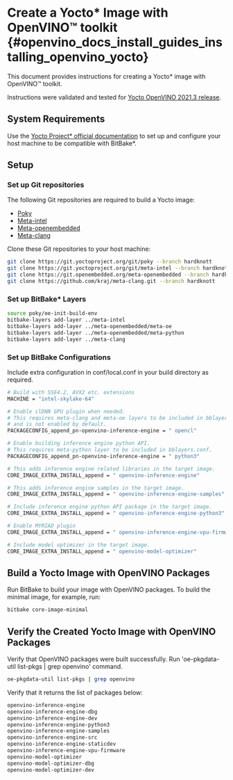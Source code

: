 # Create a Yocto* Image with OpenVINO™ toolkit {#openvino_docs_install_guides_installing_openvino_yocto}
This document provides instructions for creating a Yocto* image with OpenVINO™ toolkit.

Instructions were validated and tested for [Yocto OpenVINO 2021.3 release](https://git.yoctoproject.org/meta-intel/tree/dynamic-layers/openembedded-layer/recipes-support/opencv?h=hardknott).

## System Requirements
Use the [Yocto Project* official documentation](https://docs.yoctoproject.org/brief-yoctoprojectqs/index.html#compatible-linux-distribution) to set up and configure your host machine to be compatible with BitBake*.

## Setup 

### Set up Git repositories
The following Git repositories are required to build a Yocto image:

- [Poky](https://git.yoctoproject.org/poky)
- [Meta-intel](https://git.yoctoproject.org/meta-intel/tree/README)
- [Meta-openembedded](http://cgit.openembedded.org/meta-openembedded/tree/README)
- <a href="https://github.com/kraj/meta-clang/blob/master/README.md">Meta-clang</a>

Clone these Git repositories to your host machine: 
```sh
git clone https://git.yoctoproject.org/git/poky --branch hardknott
git clone https://git.yoctoproject.org/git/meta-intel --branch hardknott
git clone https://git.openembedded.org/meta-openembedded --branch hardknott
git clone https://github.com/kraj/meta-clang.git --branch hardknott
```

### Set up BitBake* Layers

```sh
source poky/oe-init-build-env
bitbake-layers add-layer ../meta-intel
bitbake-layers add-layer ../meta-openembedded/meta-oe
bitbake-layers add-layer ../meta-openembedded/meta-python
bitbake-layers add-layer ../meta-clang
```

### Set up BitBake Configurations

Include extra configuration in conf/local.conf in your build directory as required.

```sh
# Build with SSE4.2, AVX2 etc. extensions
MACHINE = "intel-skylake-64"

# Enable clDNN GPU plugin when needed.
# This requires meta-clang and meta-oe layers to be included in bblayers.conf
# and is not enabled by default.
PACKAGECONFIG_append_pn-openvino-inference-engine = " opencl"

# Enable building inference engine python API.
# This requires meta-python layer to be included in bblayers.conf.
PACKAGECONFIG_append_pn-openvino-inference-engine = " python3"

# This adds inference engine related libraries in the target image.
CORE_IMAGE_EXTRA_INSTALL_append = " openvino-inference-engine"

# This adds inference engine samples in the target image.
CORE_IMAGE_EXTRA_INSTALL_append = " openvino-inference-engine-samples"

# Include inference engine python API package in the target image.
CORE_IMAGE_EXTRA_INSTALL_append = " openvino-inference-engine-python3"

# Enable MYRIAD plugin
CORE_IMAGE_EXTRA_INSTALL_append = " openvino-inference-engine-vpu-firmware"

# Include model optimizer in the target image.
CORE_IMAGE_EXTRA_INSTALL_append = " openvino-model-optimizer"
```

## Build a Yocto Image with OpenVINO Packages

Run BitBake to build your image with OpenVINO packages. To build the minimal image, for example, run:
```sh
bitbake core-image-minimal
```

## Verify the Created Yocto Image with OpenVINO Packages

Verify that OpenVINO packages were built successfully.
Run 'oe-pkgdata-util list-pkgs | grep openvino' command.
```sh
oe-pkgdata-util list-pkgs | grep openvino
```

Verify that it returns the list of packages below:
```sh
openvino-inference-engine
openvino-inference-engine-dbg
openvino-inference-engine-dev
openvino-inference-engine-python3
openvino-inference-engine-samples
openvino-inference-engine-src
openvino-inference-engine-staticdev
openvino-inference-engine-vpu-firmware
openvino-model-optimizer
openvino-model-optimizer-dbg
openvino-model-optimizer-dev
```
